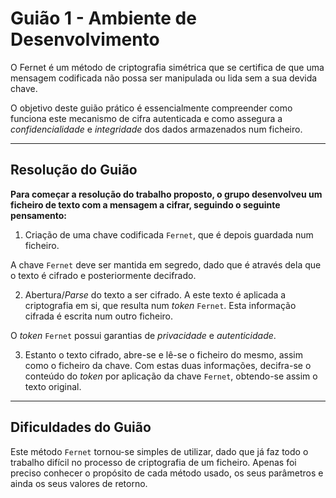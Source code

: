 # Guião 1 - Ambiente de Desenvolvimento

O Fernet é um método de criptografia simétrica que se certifica de que uma mensagem codificada não possa ser manipulada ou lida sem a sua devida chave.

O objetivo deste guião prático é essencialmente compreender como funciona este mecanismo de cifra autenticada e como assegura a *confidencialidade* e *integridade* dos dados armazenados num ficheiro.

--- 

## Resolução do Guião

**Para começar a resolução do trabalho proposto, o grupo desenvolveu um ficheiro de texto com a mensagem a cifrar, seguindo o seguinte pensamento:**

1. Criação de uma chave codificada ```Fernet```, que é depois guardada num ficheiro.

A chave ```Fernet``` deve ser mantida em segredo, dado que é através dela que o texto é cifrado e posteriormente decifrado. 

2. Abertura/*Parse* do texto a ser cifrado. A este texto é aplicada a criptografia em si, que resulta num *token* ```Fernet```. Esta informação cifrada é escrita num outro ficheiro.

O *token* ```Fernet``` possui garantias de *privacidade* e *autenticidade*.

3. Estanto o texto cifrado, abre-se e lê-se o ficheiro do mesmo, assim como o ficheiro da chave. Com estas duas informações, decifra-se o conteúdo do *token* por aplicação da chave ```Fernet```, obtendo-se assim o texto original. 

---

## Dificuldades do Guião
 
Este método ```Fernet``` tornou-se simples de utilizar, dado que já faz todo o trabalho difícil no processo de criptografia de um ficheiro. Apenas foi preciso conhecer o propósito de cada método usado, os seus parâmetros e ainda os seus valores de retorno. 
